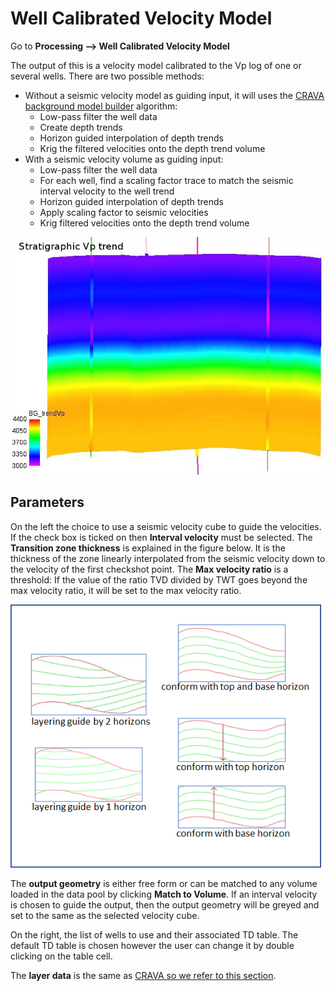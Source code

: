 # Well Calibrated Velocity Model

Go to **Processing --&gt; Well Calibrated Velocity Model**

The output of this is a velocity model calibrated to the Vp log of one or several wells. There are two possible methods:

* Without a seismic velocity model as guiding input, it will uses the [CRAVA background model builder](../readme.4/crava/crava-inversion.md) algorithm:
  * Low-pass filter the well data
  * Create depth trends
  * Horizon guided interpolation of depth trends
  * Krig the filtered velocities onto the depth trend volume
* With a seismic velocity volume as guiding input:
  * Low-pass filter the well data
  * For each well, find a scaling factor trace to match the seismic interval velocity to the well trend
  * Horizon guided interpolation of depth trends
  * Apply scaling factor to seismic velocities
  * Krig filtered velocities onto the depth trend volume

![Well Cailbrated Velocity Model](../../.gitbook/assets/image%20%2862%29.png)

## Parameters

On the left the choice to use a seismic velocity cube to guide the velocities. If the check box is ticked on then **Interval velocity** must be selected. The **Transition zone thickness** is explained in the figure below. It is the thickness of the zone linearly interpolated from the seismic velocity down to the velocity of the first checkshot point. The **Max velocity ratio** is a threshold: If the value of the ratio TVD divided by TWT  goes beyond the max velocity ratio, it will be set to the max velocity ratio.

![](../../.gitbook/assets/image%20%2844%29.png)

The **output geometry** is either free form or can be matched to any volume loaded in the data pool by clicking **Match to Volume**. If an interval velocity is chosen to guide the output, then the output geometry will be greyed and set to the same as the selected velocity cube.

On the right, the list of wells to use and their associated TD table. The default TD table is chosen however the user can change it by double clicking on the table cell.

The **layer data** is the same as [CRAVA so we refer to this section](../readme.4/crava/crava-inversion.md#zone-definition).

